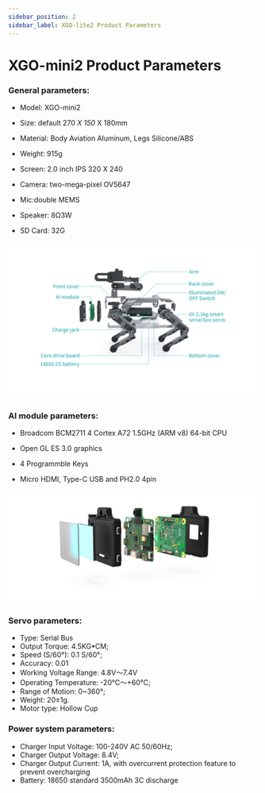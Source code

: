 ```yaml
---
sidebar_position: 2
sidebar_label: XGO-lite2 Product Parameters
---
```


# XGO-mini2 Product Parameters

### General  parameters:

- Model: XGO-mini2

- Size: default 270 *X 150* X 180mm

- Material: Body Aviation Aluminum, Legs Silicone/ABS

- Weight: 915g

- Screen: 2.0 inch IPS 320 X 240

- Camera: two-mega-pixel OV5647

- Mic:double MEMS

- Speaker: 8Ω3W

- SD Card: 32G

![](./../images/cm4-xgo-mini-products-01.png)

### AI module parameters:

- Broadcom BCM2711 4 Cortex A72 1.5GHz (ARM v8) 64-bit CPU

- Open GL ES 3.0 graphics

- 4 Programmble Keys

- Micro HDMI, Type-C USB and PH2.0 4pin

![](./../images/cm4-xgo-index-03.png)

### Servo parameters:

- Type: Serial Bus
- Output Torque: 4.5KG•CM;
- Speed (S/60°): 0.1 S/60°;
- Accuracy: 0.01
- Working Voltage Range: 4.8V～7.4V
- Operating Temperature: -20℃～+60℃;
- Range of Motion: 0~360°;
- Weight: 20±1g.
- Motor type: Hollow Cup

### Power system parameters:

- Charger Input Voltage: 100-240V AC 50/60Hz;
- Charger Output Voltage: 8.4V;
- Charger Output Current: 1A, with overcurrent protection feature to prevent overcharging
- Battery: 18650 standard 3500mAh 3C discharge
